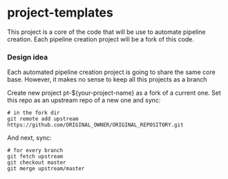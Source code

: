 # project-templates

This project is a core of the code that will be use to automate pipeline creation.
Each pipeline creation project will be a fork of this code. 


### Design idea ###

Each automated pipeline creation project is going to share the same core base.
However, it makes no sense to keep all this projects as a branch 

Create new project pt-${your-project-name} as a fork of a current one.
Set this repo as an upstream repo of a new one and sync:

    # in the fork dir
    git remote add upstream https://github.com/ORIGINAL_OWNER/ORIGINAL_REPOSITORY.git
    
And next, sync:
    
    # for every branch
    git fetch upstream 
    git checkout master
    git merge upstream/master
